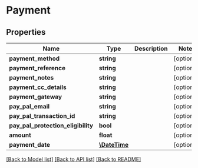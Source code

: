 # Payment

## Properties
Name | Type | Description | Notes
------------ | ------------- | ------------- | -------------
**payment_method** | **string** |  | [optional] 
**payment_reference** | **string** |  | [optional] 
**payment_notes** | **string** |  | [optional] 
**payment_cc_details** | **string** |  | [optional] 
**payment_gateway** | **string** |  | [optional] 
**pay_pal_email** | **string** |  | [optional] 
**pay_pal_transaction_id** | **string** |  | [optional] 
**pay_pal_protection_eligibility** | **bool** |  | [optional] 
**amount** | **float** |  | [optional] 
**payment_date** | [**\DateTime**](\DateTime.md) |  | [optional] 

[[Back to Model list]](../README.md#documentation-for-models) [[Back to API list]](../README.md#documentation-for-api-endpoints) [[Back to README]](../README.md)


